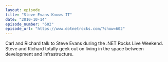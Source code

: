 ```yaml
---
layout: episode
title: "Steve Evans Knows IT"
date: "2010-10-14"
episode_number: "602"
episode_url: "https://www.dotnetrocks.com/?show=602"
---
```


Carl and Richard talk to Steve Evans during the .NET Rocks Live Weekend. Steve and Richard totally geek out on living in the space between development and infrastructure.
